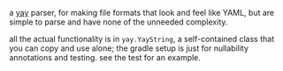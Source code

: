 a [yay](http://ianhenderson.org/yay.html) parser, for making file formats that look and feel like YAML, but are simple to parse and have none of the unneeded complexity.

all the actual functionality is in `yay.YayString`, a self-contained class that you can copy and use alone; the gradle setup is just for nullability annotations and testing. see the test for an example.